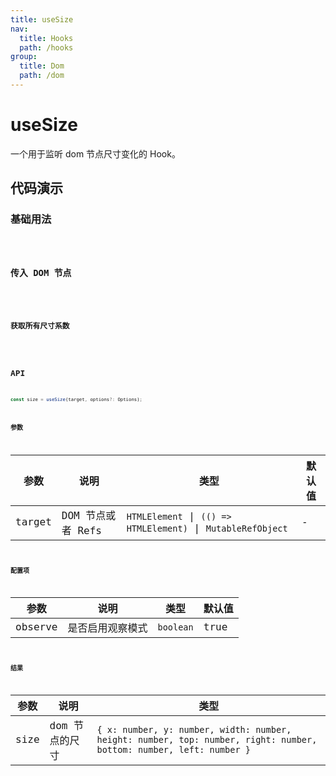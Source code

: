 ```yaml
---
title: useSize
nav:
  title: Hooks
  path: /hooks
group:
  title: Dom
  path: /dom
---
```


# useSize

一个用于监听 dom 节点尺寸变化的 Hook。

## 代码演示

### 基础用法

<code src="./demo/demo1.tsx" />

### 传入 DOM 节点

<code src="./demo/demo2.tsx" />

### 获取所有尺寸系数

<code src="./demo/demo3.tsx" />

## API

```typescript
const size = useSize(target, options?: Options);
```

### 参数

| 参数    | 说明                                         | 类型                   | 默认值 |
|---------|----------------------------------------------|------------------------|--------|
| target | DOM 节点或者 Refs  | `HTMLElement` \| `(() => HTMLElement)` \| `MutableRefObject` | -      |

### 配置项

| 参数    | 说明                                         | 类型                   | 默认值 |
|---------|----------------------------------------------|------------------------|--------|
| observe | 是否启用观察模式  | `boolean` | true      |

### 结果

| 参数     | 说明                                     | 类型       |
|----------|------------------------------------------|------------|
| size  | dom 节点的尺寸                         | `{ x: number, y: number, width: number, height: number, top: number, right: number, bottom: number, left: number }`    |

